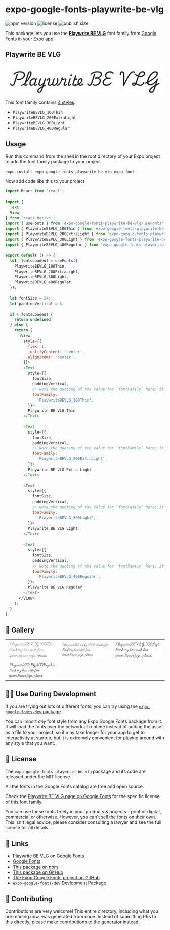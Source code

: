 # expo-google-fonts-playwrite-be-vlg

![npm version](https://flat.badgen.net/npm/v/expo-google-fonts-playwrite-be-vlg)
![license](https://flat.badgen.net/github/license/expo/google-fonts)
![publish size](https://flat.badgen.net/packagephobia/install/expo-google-fonts-playwrite-be-vlg)

This package lets you use the [**Playwrite BE VLG**](https://fonts.google.com/specimen/Playwrite+BE+VLG) font family from [Google Fonts](https://fonts.google.com/) in your Expo app.

## Playwrite BE VLG

![Playwrite BE VLG](./font-family.png)

This font family contains [4 styles](#-gallery).

- `PlaywriteBEVLG_100Thin`
- `PlaywriteBEVLG_200ExtraLight`
- `PlaywriteBEVLG_300Light`
- `PlaywriteBEVLG_400Regular`

## Usage

Run this command from the shell in the root directory of your Expo project to add the font family package to your project
```sh
expo install expo-google-fonts-playwrite-be-vlg expo-font
```

Now add code like this to your project
```js
import React from 'react';

import {
  Text,
  View,
} from 'react-native';
import { useFonts } from 'expo-google-fonts-playwrite-be-vlg/useFonts';
import { PlaywriteBEVLG_100Thin } from 'expo-google-fonts-playwrite-be-vlg/100Thin';
import { PlaywriteBEVLG_200ExtraLight } from 'expo-google-fonts-playwrite-be-vlg/200ExtraLight';
import { PlaywriteBEVLG_300Light } from 'expo-google-fonts-playwrite-be-vlg/300Light';
import { PlaywriteBEVLG_400Regular } from 'expo-google-fonts-playwrite-be-vlg/400Regular';

export default () => {
  let [fontsLoaded] = useFonts({
    PlaywriteBEVLG_100Thin,
    PlaywriteBEVLG_200ExtraLight,
    PlaywriteBEVLG_300Light,
    PlaywriteBEVLG_400Regular,
  });

  let fontSize = 24;
  let paddingVertical = 6;

  if (!fontsLoaded) {
    return undefined;
  } else {
    return (
      <View
        style={{
          flex: 1,
          justifyContent: 'center',
          alignItems: 'center',
        }}>
        <Text
          style={{
            fontSize,
            paddingVertical,
            // Note the quoting of the value for `fontFamily` here; it expects a string!
            fontFamily:
              'PlaywriteBEVLG_100Thin',
          }}>
          Playwrite BE VLG Thin
        </Text>

        <Text
          style={{
            fontSize,
            paddingVertical,
            // Note the quoting of the value for `fontFamily` here; it expects a string!
            fontFamily:
              'PlaywriteBEVLG_200ExtraLight',
          }}>
          Playwrite BE VLG Extra Light
        </Text>

        <Text
          style={{
            fontSize,
            paddingVertical,
            // Note the quoting of the value for `fontFamily` here; it expects a string!
            fontFamily:
              'PlaywriteBEVLG_300Light',
          }}>
          Playwrite BE VLG Light
        </Text>

        <Text
          style={{
            fontSize,
            paddingVertical,
            // Note the quoting of the value for `fontFamily` here; it expects a string!
            fontFamily:
              'PlaywriteBEVLG_400Regular',
          }}>
          Playwrite BE VLG Regular
        </Text>
      </View>
    );
  }
};

```

## 🔡 Gallery


||||
|-|-|-|
|![PlaywriteBEVLG_100Thin](.//100Thin/PlaywriteBEVLG_100Thin.ttf.png)|![PlaywriteBEVLG_200ExtraLight](.//200ExtraLight/PlaywriteBEVLG_200ExtraLight.ttf.png)|![PlaywriteBEVLG_300Light](.//300Light/PlaywriteBEVLG_300Light.ttf.png)||
|![PlaywriteBEVLG_400Regular](.//400Regular/PlaywriteBEVLG_400Regular.ttf.png)||||


## 👩‍💻 Use During Development

If you are trying out lots of different fonts, you can try using the [`expo-google-fonts-dev` package](https://github.com/freeboub/google-fonts/tree/master/font-packages/dev#readme).

You can import *any* font style from any Expo Google Fonts package from it. It will load the fonts
over the network at runtime instead of adding the asset as a file to your project, so it may take longer
for your app to get to interactivity at startup, but it is extremely convenient
for playing around with any style that you want.

## 📖 License

The `expo-google-fonts-playwrite-be-vlg` package and its code are released under the MIT license.

All the fonts in the Google Fonts catalog are free and open source.

Check the [Playwrite BE VLG page on Google Fonts](https://fonts.google.com/specimen/Playwrite+BE+VLG) for the specific license of this font family.

You can use these fonts freely in your products & projects - print or digital, commercial or otherwise. However, you can't sell the fonts on their own. This isn't legal advice, please consider consulting a lawyer and see the full license for all details.

## 🔗 Links

- [Playwrite BE VLG on Google Fonts](https://fonts.google.com/specimen/Playwrite+BE+VLG)
- [Google Fonts](https://fonts.google.com/)
- [This package on npm](https://www.npmjs.com/package/expo-google-fonts-playwrite-be-vlg)
- [This package on GitHub](https://github.com/freeboub/google-fonts/tree/master/font-packages/playwrite-be-vlg)
- [The Expo Google Fonts project on GitHub](https://github.com/freeboub/google-fonts)
- [`expo-google-fonts-dev` Devlopment Package](https://github.com/freeboub/google-fonts/tree/master/font-packages/dev)

## 🤝 Contributing

Contributions are very welcome! This entire directory, including what you are reading now, was generated from code. Instead of submitting PRs to this directly, please make contributions to [the generator](https://github.com/freeboub/google-fonts/tree/master/packages/generator) instead.
